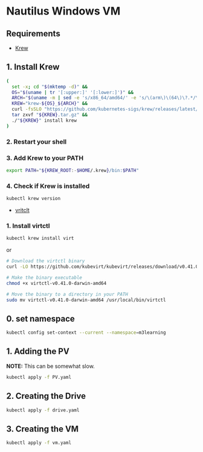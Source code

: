 # Nautilus Windows VM

## Requirements

- [Krew](https://krew.sigs.k8s.io/docs/user-guide/setup/install/)
## 1. Install Krew

```bash
(
  set -x; cd "$(mktemp -d)" &&
  OS="$(uname | tr '[:upper:]' '[:lower:]')" &&
  ARCH="$(uname -m | sed -e 's/x86_64/amd64/' -e 's/\(arm\)\(64\)\?.*/\1\2/' -e 's/aarch64$/arm64/')" &&
  KREW="krew-${OS}_${ARCH}" &&
  curl -fsSLO "https://github.com/kubernetes-sigs/krew/releases/latest/download/${KREW}.tar.gz" &&
  tar zxvf "${KREW}.tar.gz" &&
  ./"${KREW}" install krew
)
```

### 2. Restart your shell

### 3. Add Krew to your PATH

```bash
export PATH="${KREW_ROOT:-$HOME/.krew}/bin:$PATH"
```

### 4. Check if Krew is installed

```bash
kubectl krew version
```

- [vritclt](https://kubevirt.io/user-guide/user_workloads/virtctl_client_tool/)

### 1. Install virtctl

```bash
kubectl krew install virt
```

or 

```bash
# Download the virtctl binary
curl -LO https://github.com/kubevirt/kubevirt/releases/download/v0.41.0/virtctl-v0.41.0-darwin-amd64

# Make the binary executable
chmod +x virtctl-v0.41.0-darwin-amd64

# Move the binary to a directory in your PATH
sudo mv virtctl-v0.41.0-darwin-amd64 /usr/local/bin/virtctl
```



## 0. set namespace

```bash
kubectl config set-context --current --namespace=m3learning
```

## 1. Adding the PV

**NOTE:** This can be somewhat slow.

```bash
kubectl apply -f PV.yaml
```

## 2. Creating the Drive

```bash
kubectl apply -f drive.yaml
```

## 3. Creating the VM

```bash
kubectl apply -f vm.yaml
```
